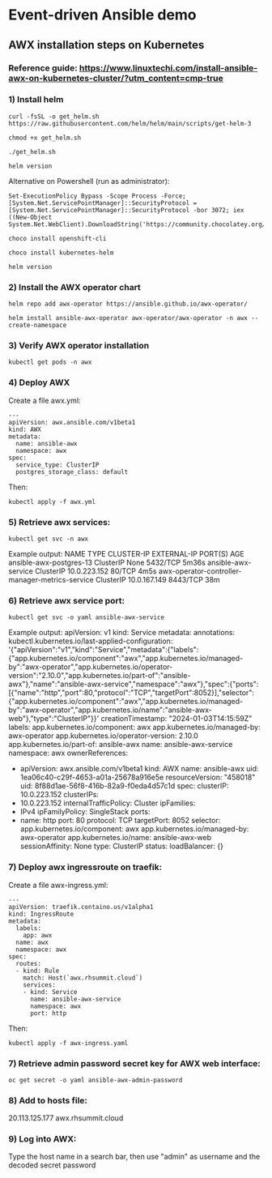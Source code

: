 # Event-driven Ansible demo
## AWX installation steps on Kubernetes
### Reference guide: https://www.linuxtechi.com/install-ansible-awx-on-kubernetes-cluster/?utm_content=cmp-true

### 1) Install helm
```
curl -fsSL -o get_helm.sh https://raw.githubusercontent.com/helm/helm/main/scripts/get-helm-3
```
```
chmod +x get_helm.sh
```
```
./get_helm.sh
```
```
helm version
```

Alternative on Powershell (run as administrator):
```
Set-ExecutionPolicy Bypass -Scope Process -Force; [System.Net.ServicePointManager]::SecurityProtocol = [System.Net.ServicePointManager]::SecurityProtocol -bor 3072; iex ((New-Object System.Net.WebClient).DownloadString('https://community.chocolatey.org/install.ps1'))
```
```
choco install openshift-cli 
```
```
choco install kubernetes-helm 
```
```
helm version 
```
### 2) Install the AWX operator chart
```
helm repo add awx-operator https://ansible.github.io/awx-operator/
```
```
helm install ansible-awx-operator awx-operator/awx-operator -n awx --create-namespace
```

### 3) Verify AWX operator installation
```
kubectl get pods -n awx
```

### 4) Deploy AWX
Create a file awx.yml:
```
---
apiVersion: awx.ansible.com/v1beta1
kind: AWX
metadata:
  name: ansible-awx
  namespace: awx
spec:
  service_type: ClusterIP
  postgres_storage_class: default
```
Then:
```
kubectl apply -f awx.yml
```

### 5) Retrieve awx services:
```
kubectl get svc -n awx
```

Example output:
NAME                                              TYPE        CLUSTER-IP     EXTERNAL-IP   PORT(S)    AGE
ansible-awx-postgres-13                           ClusterIP   None           <none>        5432/TCP   5m36s
ansible-awx-service                               ClusterIP   10.0.223.152   <none>        80/TCP     4m5s
awx-operator-controller-manager-metrics-service   ClusterIP   10.0.167.149   <none>        8443/TCP   38m

### 6) Retrieve awx service port:
```
kubectl get svc -o yaml ansible-awx-service
```

Example output:
apiVersion: v1
kind: Service
metadata:
  annotations:
    kubectl.kubernetes.io/last-applied-configuration: '{"apiVersion":"v1","kind":"Service","metadata":{"labels":{"app.kubernetes.io/component":"awx","app.kubernetes.io/managed-by":"awx-operator","app.kubernetes.io/operator-version":"2.10.0","app.kubernetes.io/part-of":"ansible-awx"},"name":"ansible-awx-service","namespace":"awx"},"spec":{"ports":[{"name":"http","port":80,"protocol":"TCP","targetPort":8052}],"selector":{"app.kubernetes.io/component":"awx","app.kubernetes.io/managed-by":"awx-operator","app.kubernetes.io/name":"ansible-awx-web"},"type":"ClusterIP"}}'
  creationTimestamp: "2024-01-03T14:15:59Z"
  labels:
    app.kubernetes.io/component: awx
    app.kubernetes.io/managed-by: awx-operator
    app.kubernetes.io/operator-version: 2.10.0
    app.kubernetes.io/part-of: ansible-awx
  name: ansible-awx-service
  namespace: awx
  ownerReferences:
  - apiVersion: awx.ansible.com/v1beta1
    kind: AWX
    name: ansible-awx
    uid: 1ea06c40-c29f-4653-a01a-25678a916e5e
  resourceVersion: "458018"
  uid: 8f88d1ae-56f8-416b-82a9-f0eda4d57c1d
spec:
  clusterIP: 10.0.223.152
  clusterIPs:
  - 10.0.223.152
  internalTrafficPolicy: Cluster
  ipFamilies:
  - IPv4
  ipFamilyPolicy: SingleStack
  ports:
  - name: http
    port: 80
    protocol: TCP
    targetPort: 8052
  selector:
    app.kubernetes.io/component: awx
    app.kubernetes.io/managed-by: awx-operator
    app.kubernetes.io/name: ansible-awx-web
  sessionAffinity: None
  type: ClusterIP
status:
  loadBalancer: {}

### 7) Deploy awx ingressroute on traefik:
Create a file awx-ingress.yml:
```
---
apiVersion: traefik.containo.us/v1alpha1
kind: IngressRoute
metadata:
  labels:
    app: awx
  name: awx
  namespace: awx
spec:
  routes:
  - kind: Rule
    match: Host(`awx.rhsummit.cloud`)
    services:
    - kind: Service
      name: ansible-awx-service
      namespace: awx
      port: http
```	  
Then:
```
kubectl apply -f awx-ingress.yaml
```

### 7) Retrieve admin password secret key for AWX web interface:
```
oc get secret -o yaml ansible-awx-admin-password
```

### 8) Add to hosts file:
20.113.125.177 awx.rhsummit.cloud

### 9) Log into AWX:
Type the host name in a search bar, then use "admin" as username and the decoded secret password
